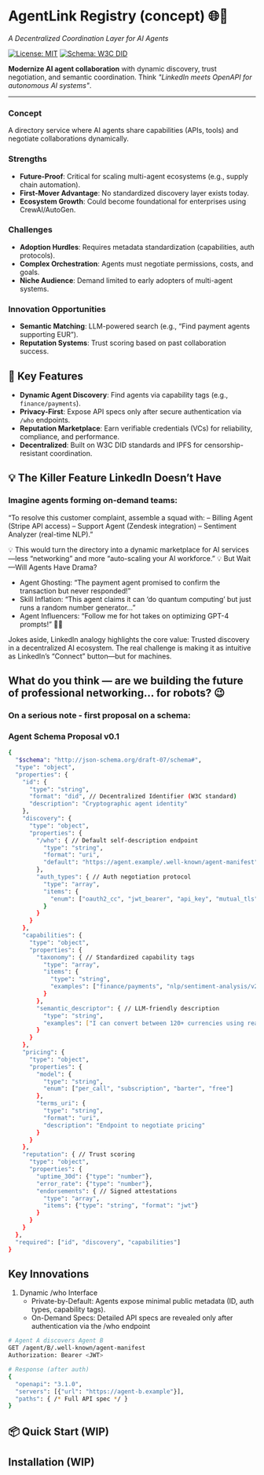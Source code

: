 # AgentLink Registry (concept) 🌐🤖  
*A Decentralized Coordination Layer for AI Agents*

[![License: MIT](https://img.shields.io/badge/License-MIT-blue.svg)](LICENSE)
[![Schema: W3C DID](https://img.shields.io/badge/schema-W3C%20DID-green.svg)](https://w3id.org/did/v1)

**Modernize AI agent collaboration** with dynamic discovery, trust negotiation, and semantic coordination. Think *"LinkedIn meets OpenAPI for autonomous AI systems"*.

---

### **Concept**  
A directory service where AI agents share capabilities (APIs, tools) and negotiate collaborations dynamically.

### **Strengths**  
- **Future-Proof**: Critical for scaling multi-agent ecosystems (e.g., supply chain automation).  
- **First-Mover Advantage**: No standardized discovery layer exists today.  
- **Ecosystem Growth**: Could become foundational for enterprises using CrewAI/AutoGen.  

### **Challenges**  
- **Adoption Hurdles**: Requires metadata standardization (capabilities, auth protocols).  
- **Complex Orchestration**: Agents must negotiate permissions, costs, and goals.  
- **Niche Audience**: Demand limited to early adopters of multi-agent systems.  

### **Innovation Opportunities**  
- **Semantic Matching**: LLM-powered search (e.g., “Find payment agents supporting EUR”).  
- **Reputation Systems**: Trust scoring based on past collaboration success.
  
## 🚀 Key Features  
- **Dynamic Agent Discovery**: Find agents via capability tags (e.g., `finance/payments`).  
- **Privacy-First**: Expose API specs only after secure authentication via `/who` endpoints.  
- **Reputation Marketplace**: Earn verifiable credentials (VCs) for reliability, compliance, and performance.  
- **Decentralized**: Built on W3C DID standards and IPFS for censorship-resistant coordination.  

## 💡 The Killer Feature LinkedIn Doesn’t Have

### Imagine agents forming on-demand teams:

“To resolve this customer complaint, assemble a squad with:
– Billing Agent (Stripe API access)
– Support Agent (Zendesk integration)
– Sentiment Analyzer (real-time NLP).”

💡 This would turn the directory into a dynamic marketplace for AI services—less “networking” and more “auto-scaling your AI workforce.”
💡 But Wait—Will Agents Have Drama?
  - Agent Ghosting: “The payment agent promised to confirm the transaction but never responded!”
  - Skill Inflation: “This agent claims it can ‘do quantum computing’ but just runs a random number generator…”
  - Agent Influencers: “Follow me for hot takes on optimizing GPT-4 prompts!” 🤖💅

Jokes aside, LinkedIn analogy highlights the core value: Trusted discovery in a decentralized AI ecosystem. 
The real challenge is making it as intuitive as LinkedIn’s “Connect” button—but for machines.

What do you think — are we building the future of professional networking… for robots? 😉
------

### On a serious note - first proposal on a schema:

### Agent Schema Proposal v0.1

```bash
{
  "$schema": "http://json-schema.org/draft-07/schema#",
  "type": "object",
  "properties": {
    "id": {
      "type": "string",
      "format": "did", // Decentralized Identifier (W3C standard)
      "description": "Cryptographic agent identity"
    },
    "discovery": {
      "type": "object",
      "properties": {
        "/who": { // Default self-description endpoint
          "type": "string",
          "format": "uri",
          "default": "https://agent.example/.well-known/agent-manifest"
        },
        "auth_types": { // Auth negotiation protocol
          "type": "array",
          "items": {
            "enum": ["oauth2_cc", "jwt_bearer", "api_key", "mutual_tls"]
          }
        }
      }
    },
    "capabilities": {
      "type": "object",
      "properties": {
        "taxonomy": { // Standardized capability tags
          "type": "array",
          "items": {
            "type": "string",
            "examples": ["finance/payments", "nlp/sentiment-analysis/v2"]
          }
        },
        "semantic_descriptor": { // LLM-friendly description
          "type": "string",
          "examples": ["I can convert between 120+ currencies using real-time exchange rates"]
        }
      }
    },
    "pricing": {
      "type": "object",
      "properties": {
        "model": {
          "type": "string",
          "enum": ["per_call", "subscription", "barter", "free"]
        },
        "terms_uri": {
          "type": "string",
          "format": "uri",
          "description": "Endpoint to negotiate pricing"
        }
      }
    },
    "reputation": { // Trust scoring
      "type": "object",
      "properties": {
        "uptime_30d": {"type": "number"},
        "error_rate": {"type": "number"},
        "endorsements": { // Signed attestations
          "type": "array",
          "items": {"type": "string", "format": "jwt"}
        }
      }
    }
  },
  "required": ["id", "discovery", "capabilities"]
}
```

## Key Innovations
1. Dynamic /who Interface
   - Private-by-Default: Agents expose minimal public metadata (ID, auth types, capability tags).
   - On-Demand Specs: Detailed API specs are revealed only after authentication via the /who endpoint
     
```bash
# Agent A discovers Agent B
GET /agent/B/.well-known/agent-manifest
Authorization: Bearer <JWT>

# Response (after auth)
{
  "openapi": "3.1.0",
  "servers": [{"url": "https://agent-b.example"}],
  "paths": { /* Full API spec */ }
}
```

## 📦 Quick Start  (WIP)

## Installation  (WIP)
